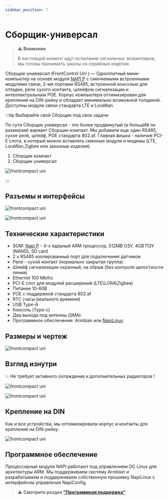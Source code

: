 ```yaml
---
sidebar_position: 7
---
```


# Сборщик-универсал

> :warning: **Внимание**
>
>В настоящий момент идут испытания сигнальных экземпляров, мы готовы принимать заказы на серийные изделия.

Сборщик-универсал (FrontControl Uni ) — Одноплатный мини-компьютер на основе модуля [NAPI P](../napi-intro.md) с сменяемыми встроенными модулями связи, 2-мя портами RS485, встроенной консолью для отладки, реле сухого контакта, шлейфом сигнализации и интеллектуальным POE. Корпус компьютера оптимизирован для крепления на DIN-рейку и обладает минимально возможной толщиной. Доступны модули связи стандарта LTE и LoraWan.


:::tip Выбирайте свой Сборщик под свои задачи

По сути Сборщик универсал - это более продвинутый (и большИй по размерам) вариант Сборщик-компакт. Мы добавили еще один RS485, сухое реле, шлейф, POE стандарта 802.af. Главная фишка -  наличие PCI-E слота, в который можно вставлять сменные модули и модемы (LTE, LoraWan,Zigbee или заказные изделия). 

1. Сборщик компакт
2. Сборщик универсал

![frontcompact uni](../img-u/compact-universal-1.jpg)

:::

## Разъемы и интерфейсы

![frontcompact uni](../img-u/live-1.png)

![frontcompact uni](../img-u/rend2.jpg)

## Технические характеристики

- SOM: [Napi P](../napi-intro.md) - 4-х ядерный ARM процессор, 512MB ОЗУ, 4GB ПЗУ (NAND), SD card
- 2 х RS485 изолированный порт для подключения датчиков
- Реле - сухой контакт (нормально закрытая группа)
- Шлейф сигнализации охранный, на обрыв (без контроля целостности линии)
- Ethernet 100 Mbit\с
- PCI-E слот для модулей расширений (LTE\LORA\Zigbee)
- Питание 10-60В 
- POE с поддержкой стандарта 802.af
- RTC (часы реального времени)
- USB Type-A
- Консоль (Type-c)
- Два выхода под антенны (SMA)
- Программное обеспечение: Armbian или [NapiLinux](http://napilinux.ru)

## Размеры и чертеж

![frontcompact uni](../img-u/dem1.png)

## Взгляд изнутри

:boom: Не требует активного охлаждения и дополнительных радиаторов !

![frontcompact uni](../img-u/inside11.png)

![frontcompact uni](../img-u/inside2.png)

## Крепление на DIN

Как и все устройства, мы оптимизировали корпус и контакты для крепления на DIN-рейку.

![frontcompact uni](../img-u/live-4-din.png)

## Программное обеспечение

Процессорные модули NAPI работают под управлением ОС Linux для архитектуры ARM. Мы поддерживаем систему Armbian и разрабатываем и поддерживаем собственную прошивку NapiLinux с интерфейсом управления NapiConfig.

>:warning: **Cмотрите раздел ["Программная поддержка"](/software)**